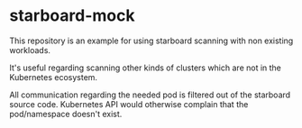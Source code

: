 # starboard-mock
This repository is an example for using starboard scanning with non existing workloads.

It's useful regarding scanning other kinds of clusters which are not in the Kubernetes ecosystem.

All communication regarding the needed pod is filtered out of the starboard source code.
Kubernetes API would otherwise complain that the pod/namespace doesn't exist.
